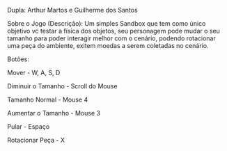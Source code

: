 Dupla: Arthur Martos e Guilherme dos Santos

Sobre o Jogo (Descrição):
Um simples Sandbox que tem como único objetivo vc testar a física dos objetos, seu personagem pode mudar o seu tamanho para poder interagir melhor com o cenário,
podendo rotacionar uma peça do ambiente, exitem moedas a serem coletadas no cenário.

Botões:

Mover - W, A, S, D

Diminuir o Tamanho - Scroll do Mouse

Tamanho Normal - Mouse 4

Aumentar o Tamanho - Mouse 3

Pular - Espaço

Rotacionar Peça - X

